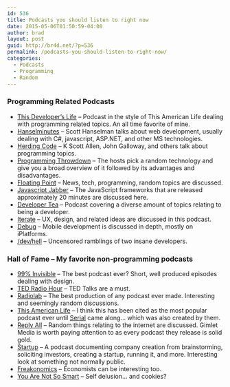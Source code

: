 ```yaml
---
id: 536
title: Podcasts you should listen to right now
date: 2015-05-06T01:50:59-04:00
author: brad
layout: post
guid: http://br4d.net/?p=536
permalink: /podcasts-you-should-listen-to-right-now/
categories:
  - Podcasts
  - Programming
  - Random
---
```

### Programming Related Podcasts

  * [This Developer’s Life](http://thisdeveloperslife.com/) – Podcast in the style of This American Life dealing with programming related topics. An all time favorite of mine.
  * [Hanselminutes](http://hanselminutes.com/) – Scott Hanselman talks about web development, usually dealing with C#, javascript, ASP.NET, and other MS technologies.
  * [Herding Code](http://herdingcode.com/) – K Scott Allen, John Galloway, and others talk about programming topics.
  * [Programming Throwdown](http://www.programmingthrowdown.com/) – The hosts pick a random technology and give you a broad overview of it followed by its advantages and disadvantages.
  * [Floating Point](http://floatingpoint.cc/) – News, tech, programming, random topics are discussed.
  * [Javascript Jabber](http://devchat.tv/js-jabber/) – The JavaScript frameworks that are released approximately 20 minutes are discussed here.
  * [Developer Tea](https://developertea.com/) – Podcast covering a diverse amount of topics relating to being a developer.
  * [Iterate](http://www.imore.com/iterate) – UX, design, and related ideas are discussed in this podcast.
  * [Debug](http://www.imore.com/debug) – Mobile development is discussed in depth, mostly on iPlatforms.
  * [/dev/hell](http://devhell.info/) – Uncensored ramblings of two insane developers.

### Hall of Fame – My favorite non-programming podcasts

  * [99% Invisible](http://99percentinvisible.org/) – The best podcast ever? Short, well produced episodes dealing with design.
  * [TED Radio Hour](http://www.npr.org/programs/ted-radio-hour/) – TED Talks are a must.
  * [Radiolab](http://www.radiolab.org/) – The best production of any podcast ever made. Interesting and seemingly random discussions.
  * [This American Life](http://www.thisamericanlife.org/) – I think this has been cited as the most popular podcast ever until [Serial](http://serialpodcast.org/) came along… which was also created by them.
  * [Reply All](http://gimletmedia.com/show/reply-all/) – Random things relating to the internet are discussed. Gimlet Media is worth paying attention to as every podcast they release is solid gold.
  * [Startup](http://gimletmedia.com/show/startup/) – A podcast documenting company creation from brainstorming, soliciting investors, creating a startup, running it, and more. Interesting look at something not normally public.
  * [Freakonomics](http://freakonomics.com/radio/) – Economists can be interesting too.
  * [You Are Not So Smart](http://youarenotsosmart.com/) – Self delusion… and cookies?
